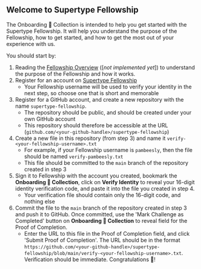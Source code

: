 ## Welcome to Supertype Fellowship

The Onboarding 🛫 Collection is intended to help you get started with the Supertype Fellowship. It will help you understand the purpose of the Fellowship, how to get started, and how to get the most out of your experience with us. 

You should start by:
1.  Reading the [Fellowship Overview](https://supertype.ai/fellowship/overview) ([_not implemented yet_]) to understand the purpose of the Fellowship and how it works.
2.  Register for an account on [Supertype Fellowship](https://fellowship.supertype.ai)
    - Your Fellowship username will be used to verify your identity in the next step, so choose one that is short and memorable
3.  Register for a GitHub account, and create a new repository with the name `supertype-fellowship`.
    - The repository should be public, and should be created under your own GitHub account
    - This repository should therefore be accessible at the URL (`github.com/<your-github-handle>/supertype-fellowship`)
4.  Create a new file in this repository (from step 3) and name it `verify-<your-fellowship-username>.txt`
    - For example, if your Fellowship username is `pambeesly`, then the file should be named `verify-pambeesly.txt`
    - This file should be committed to the `main` branch of the repository created in step 3
5.  Sign it to Fellowship with the account you created, bookmark the **Onboarding 🛫 Collection**, click on **Verify Identity** to reveal your 16-digit identity verification code, and paste it into the file you created in step 4.
    - Your verification file should contain only the 16-digit code, and nothing else
6.  Commit the file to the `main` branch of the repository created in step 3 and push it to GitHub. Once committed, use the 'Mark Challenge as Completed' button on **Onboarding 🛫 Collection** to reveal field for the Proof of Completion.
    - Enter the URL to this file in the Proof of Completion field, and click 'Submit Proof of Completion'. The URL should be in the format `https://github.com/<your-github-handle>/supertype-fellowship/blob/main/verify-<your-fellowship-username>.txt`. Verification should be immediate. Congratulations 🎉!